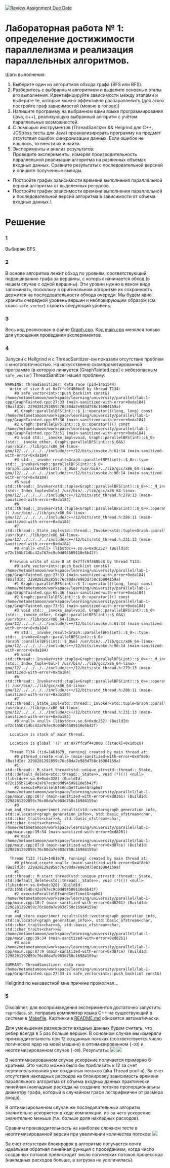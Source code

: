 [![Review Assignment Due Date](https://classroom.github.com/assets/deadline-readme-button-22041afd0340ce965d47ae6ef1cefeee28c7c493a6346c4f15d667ab976d596c.svg)](https://classroom.github.com/a/urO9t9_z)
# Лабораторная работа № 1: определение достижимости параллелизма и реализация параллельных алгоритмов.

Шаги выполнения:
1) Выберите один из алгоритмов обхода графа (BFS или BFS).
2) Разберитесь с выбранным алгоритмом и выделите основные этапы его выполнения. Идентифицируйте зависимости между этапами и выберите те, которые можно эффективно распараллелить (для этого постройте граф зависимостей (можно в голове))
3) Напишите программу на выбранном вами языке программирования (java, c++), реализующую выбранный алгоритм с учётом параллельных возможностей.
4) С помощью инструментов (ThreadSanitizer && Helgrind для С++, JCStress тесты для Java) проанализировать программу на предмет отсутствия ошибок синхронизации данных. Если ошибок не нашлось, то внести их и найти.
5) Эксперименты и анализ результатов:\
   Проведите эксперименты, измеряя производительность параллельной реализации алгоритма на различных объемах входных данных. Сравните результаты с последовательной версией и опишите полученные выводы.
* Постройте график зависимости времени выполнения параллельной версий алгоритма от выделенных ресурсов.
* Постройте график зависимости времени выполнения параллельной и последовательной версий алгоритма в зависимости от объема входных данных.\

# Решение

### 1
Выбираю BFS

### 2

В основе алгоритма лежит обход по уровням, соответствующий подвешиванию графа за вершины, с которых начинается обход (в нашем случае с одной вершины). 
Эти уровни нужно в явном виде запоминать, поскольку в оригинальном алгоритме их сохранность держится на последовательности обхода очереди.
Мы будем явно хранить очередной уровень вершин и неблокирующим образом (см. класс `safe_vector`) строить следующий уровень.


### 3
Весь код реализован в файле [Graph.cpp](Graph.cpp).
Код [main.cpp](main.cpp) менялся только для упрощения проведения экспериментов.

### 4
Запуски с Hellgrind и с ThreadSanitizer-ом показали отсутствие проблем с многопоточностью.
На искусственно скомпрометированной программе (в которую линкуется [GraphTainted.cpp] с небезопасным `safe_vector`) ThreadSanitizer нашел проблему:
```
WARNING: ThreadSanitizer: data race (pid=1461544)
  Write of size 8 at 0x7ffc9f460bc8 by thread T134:
    #0 safe_vector<int>::push_back(int const&) /home/metametamoon/workspace/learning/university/parallel/lab-1-cpp/GraphTainted.cpp:27:33 (main-sanitized-with-error+0xda184) (BuildId: 2298281292859c76c80da7e983d758c16984159a)
    #1 Graph::parallelBFS(int)::$_1::operator()(long, long) const /home/metametamoon/workspace/learning/university/parallel/lab-1-cpp/GraphTainted.cpp:65:36 (main-sanitized-with-error+0xda184)
    #2 Graph::parallelBFS(int)::$_0::operator()() const /home/metametamoon/workspace/learning/university/parallel/lab-1-cpp/GraphTainted.cpp:73:51 (main-sanitized-with-error+0xda184)
    #3 void std::__invoke_impl<void, Graph::parallelBFS(int)::$_0>(std::__invoke_other, Graph::parallelBFS(int)::$_0&&) /usr/bin/../lib/gcc/x86_64-linux-gnu/12/../../../../include/c++/12/bits/invoke.h:61:14 (main-sanitized-with-error+0xda184)
    #4 std::__invoke_result<Graph::parallelBFS(int)::$_0>::type std::__invoke<Graph::parallelBFS(int)::$_0>(Graph::parallelBFS(int)::$_0&&) /usr/bin/../lib/gcc/x86_64-linux-gnu/12/../../../../include/c++/12/bits/invoke.h:96:14 (main-sanitized-with-error+0xda184)
    #5 void std::thread::_Invoker<std::tuple<Graph::parallelBFS(int)::$_0>>::_M_invoke<0ul>(std::_Index_tuple<0ul>) /usr/bin/../lib/gcc/x86_64-linux-gnu/12/../../../../include/c++/12/bits/std_thread.h:279:13 (main-sanitized-with-error+0xda184)
    #6 std::thread::_Invoker<std::tuple<Graph::parallelBFS(int)::$_0>>::operator()() /usr/bin/../lib/gcc/x86_64-linux-gnu/12/../../../../include/c++/12/bits/std_thread.h:286:11 (main-sanitized-with-error+0xda184)
    #7 std::thread::_State_impl<std::thread::_Invoker<std::tuple<Graph::parallelBFS(int)::$_0>>>::_M_run() /usr/bin/../lib/gcc/x86_64-linux-gnu/12/../../../../include/c++/12/bits/std_thread.h:231:13 (main-sanitized-with-error+0xda184)
    #8 <null> <null> (libstdc++.so.6+0xdc252) (BuildId: e72c155b714bc42a767ec9c0dd94589110e5b42f)

  Previous write of size 8 at 0x7ffc9f460bc8 by thread T133:
    #0 safe_vector<int>::push_back(int const&) /home/metametamoon/workspace/learning/university/parallel/lab-1-cpp/GraphTainted.cpp:27:33 (main-sanitized-with-error+0xda184) (BuildId: 2298281292859c76c80da7e983d758c16984159a)
    #1 Graph::parallelBFS(int)::$_1::operator()(long, long) const /home/metametamoon/workspace/learning/university/parallel/lab-1-cpp/GraphTainted.cpp:65:36 (main-sanitized-with-error+0xda184)
    #2 Graph::parallelBFS(int)::$_0::operator()() const /home/metametamoon/workspace/learning/university/parallel/lab-1-cpp/GraphTainted.cpp:73:51 (main-sanitized-with-error+0xda184)
    #3 void std::__invoke_impl<void, Graph::parallelBFS(int)::$_0>(std::__invoke_other, Graph::parallelBFS(int)::$_0&&) /usr/bin/../lib/gcc/x86_64-linux-gnu/12/../../../../include/c++/12/bits/invoke.h:61:14 (main-sanitized-with-error+0xda184)
    #4 std::__invoke_result<Graph::parallelBFS(int)::$_0>::type std::__invoke<Graph::parallelBFS(int)::$_0>(Graph::parallelBFS(int)::$_0&&) /usr/bin/../lib/gcc/x86_64-linux-gnu/12/../../../../include/c++/12/bits/invoke.h:96:14 (main-sanitized-with-error+0xda184)
    #5 void std::thread::_Invoker<std::tuple<Graph::parallelBFS(int)::$_0>>::_M_invoke<0ul>(std::_Index_tuple<0ul>) /usr/bin/../lib/gcc/x86_64-linux-gnu/12/../../../../include/c++/12/bits/std_thread.h:279:13 (main-sanitized-with-error+0xda184)
    #6 std::thread::_Invoker<std::tuple<Graph::parallelBFS(int)::$_0>>::operator()() /usr/bin/../lib/gcc/x86_64-linux-gnu/12/../../../../include/c++/12/bits/std_thread.h:286:11 (main-sanitized-with-error+0xda184)
    #7 std::thread::_State_impl<std::thread::_Invoker<std::tuple<Graph::parallelBFS(int)::$_0>>>::_M_run() /usr/bin/../lib/gcc/x86_64-linux-gnu/12/../../../../include/c++/12/bits/std_thread.h:231:13 (main-sanitized-with-error+0xda184)
    #8 <null> <null> (libstdc++.so.6+0xdc252) (BuildId: e72c155b714bc42a767ec9c0dd94589110e5b42f)

  Location is stack of main thread.

  Location is global '??' at 0x7ffc9f443000 ([stack]+0x1dbc8)

  Thread T134 (tid=1461679, running) created by main thread at:
    #0 pthread_create <null> (main-sanitized-with-error+0x4f8eb) (BuildId: 2298281292859c76c80da7e983d758c16984159a)
    #1 std::thread::_M_start_thread(std::unique_ptr<std::thread::_State, std::default_delete<std::thread::_State>>, void (*)()) <null> (libstdc++.so.6+0xdc328) (BuildId: e72c155b714bc42a767ec9c0dd94589110e5b42f)
    #2 executeParallelBfsAndGetTime(Graph&) /home/metametamoon/workspace/learning/university/parallel/lab-1-cpp/main.cpp:18:7 (main-sanitized-with-error+0xd8261) (BuildId: 2298281292859c76c80da7e983d758c16984159a)
    #3 run_and_store_experiment_results(std::vector<graph_generation_info, std::allocator<graph_generation_info>>, std::basic_ofstream<char, std::char_traits<char>>&, std::basic_ofstream<char, std::char_traits<char>>&) /home/metametamoon/workspace/learning/university/parallel/lab-1-cpp/main.cpp:39:34 (main-sanitized-with-error+0xd8261)
    #4 main /home/metametamoon/workspace/learning/university/parallel/lab-1-cpp/main.cpp:87:9 (main-sanitized-with-error+0xd87ce) (BuildId: 2298281292859c76c80da7e983d758c16984159a)

  Thread T133 (tid=1461678, running) created by main thread at:
    #0 pthread_create <null> (main-sanitized-with-error+0x4f8eb) (BuildId: 2298281292859c76c80da7e983d758c16984159a)
    #1 std::thread::_M_start_thread(std::unique_ptr<std::thread::_State, std::default_delete<std::thread::_State>>, void (*)()) <null> (libstdc++.so.6+0xdc328) (BuildId: e72c155b714bc42a767ec9c0dd94589110e5b42f)
    #2 executeParallelBfsAndGetTime(Graph&) /home/metametamoon/workspace/learning/university/parallel/lab-1-cpp/main.cpp:18:7 (main-sanitized-with-error+0xd8261) (BuildId: 2298281292859c76c80da7e983d758c16984159a)
    #3 run_and_store_experiment_results(std::vector<graph_generation_info, std::allocator<graph_generation_info>>, std::basic_ofstream<char, std::char_traits<char>>&, std::basic_ofstream<char, std::char_traits<char>>&) /home/metametamoon/workspace/learning/university/parallel/lab-1-cpp/main.cpp:39:34 (main-sanitized-with-error+0xd8261)
    #4 main /home/metametamoon/workspace/learning/university/parallel/lab-1-cpp/main.cpp:87:9 (main-sanitized-with-error+0xd87ce) (BuildId: 2298281292859c76c80da7e983d758c16984159a)

SUMMARY: ThreadSanitizer: data race /home/metametamoon/workspace/learning/university/parallel/lab-1-cpp/GraphTainted.cpp:27:33 in safe_vector<int>::push_back(int const&)
```

Hellgrind по неизвестной мне причине промолчал...

### 5

Disclaimer: для воспроизведения экспериментов достаточно запустить `reproduce.sh`, поправив компилятор языка C++ на существующий в системе в [Makefile](Makefile).
Картинки в [README.md](README.md) обновятся автоматически.

Для уменьшения размерности входных данных будем считать, что ребер всегда в 5 раз больше вершин.
В основном случае мы измеряли производительность при *12* созданных потоках (соответствуется число логических ядер на моей машине) в оптимизированном (`-O3`) и неоптимизированном случае (`-O0`).
Результаты:
![](figures/results-optimized.csv.png)
![](figures/results-unoptimized.csv.png)

В неоптимизированном случае ускорение получается примерно 6-кратным. 
Это число можно было бы приблизить к 12 за счет переиспользования уже созданных потоков (aka Thread pool-а).
За счет отсутствия накладных расходов на блокировку зависимость времени параллльного алгоритма от объема входных данных практически линейная (накладные расходы на создание потоков пропорциональны диаметру графа, который в случайном графе логарифмичен от размера входа).

В оптимизированном случае же последовательный алгоритм значительно ускоряется в ходе компиляции, из-за чего ускорение значительно меньше (т.к. больше доля накладных расходов).

Сравним производительность на наиболее сложном тесте в неоптимизированной версии при увеличении количества потоков:
![](figures/threads-performance-comparison.png)

За счет отсутствия блокировок в алгоритме получается почти идеальная обратная линейная функция с проседанием, когда число созданных потоков превосходит число логических потоков процессора (накладных расходов больше, а загрузка не увеличилась).

